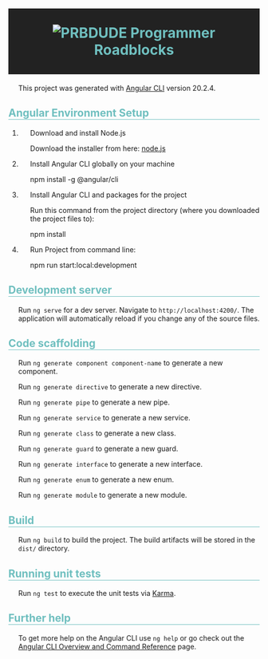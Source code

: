 <style>
  h1 {
    color: #6fbfbf;
    text-align: center;
    background-color: #222222;
    padding: 2rem;
  }
  h2 {
    color: #6fbfbf;
    border-bottom: 1px solid #6fbfbf;
  }
  p {
    margin-left: 20px;
  }
</style>

# ![PRBDUDE](/public/favicon.ico) Programmer Roadblocks

This project was generated with [Angular CLI](https://github.com/angular/angular-cli) version 20.2.4.

## Angular Environment Setup

1. Download and install Node.js

    Download the installer from here: [node.js](https://nodejs.org/en/download/)


2. Install Angular CLI globally on your machine


    npm install -g @angular/cli

3. Install Angular CLI and packages for the project

    Run this command from the project directory (where you downloaded the project files to):


    npm install

4. Run Project from command line:


    npm run start:local:development


## Development server

Run `ng serve` for a dev server. Navigate to `http://localhost:4200/`. The application will automatically reload if you change any of the source files.

## Code scaffolding

Run `ng generate component component-name` to generate a new component.

Run `ng generate directive` to generate a new directive.

Run `ng generate pipe` to generate a new pipe.

Run `ng generate service` to generate a new service.

Run `ng generate class` to generate a new class.

Run `ng generate guard` to generate a new guard.

Run `ng generate interface` to generate a new interface.

Run `ng generate enum` to generate a new enum.

Run `ng generate module` to generate a new module.

## Build

Run `ng build` to build the project. The build artifacts will be stored in the `dist/` directory.

## Running unit tests

Run `ng test` to execute the unit tests via [Karma](https://karma-runner.github.io).

## Further help

To get more help on the Angular CLI use `ng help` or go check out the [Angular CLI Overview and Command Reference](https://angular.io/cli) page.
